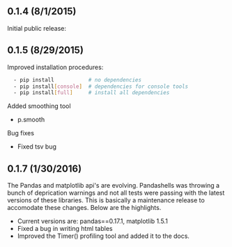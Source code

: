 ## 0.1.4 (8/1/2015)

Initial public release:


## 0.1.5 (8/29/2015)

Improved installation procedures:
```bash
  - pip install           # no dependencies
  - pip install[console]  # dependencies for console tools
  - pip install[full]     # install all dependencies
```
Added smoothing tool
  - p.smooth 

Bug fixes
  - Fixed tsv bug


## 0.1.7 (1/30/2016)

The Pandas and matplotlib api's are evolving.  Pandashells
was throwing a bunch of deprication warnings and not all tests
were passing with the latest versions of these libraries.  This
is basically a maintenance release to accomodate these changes.
Below are the highlights.

* Current versions are: pandas==0.17.1, matplotlib 1.5.1
* Fixed a bug in writing html tables
* Improved the Timer() profiling tool and added it to the docs.
